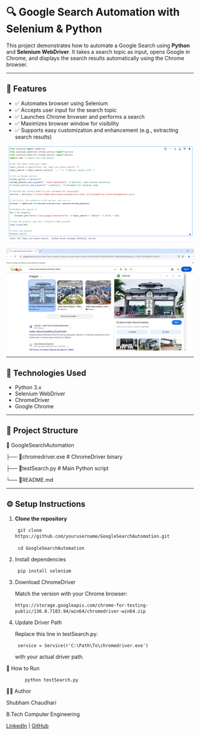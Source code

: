 
# 🔍 Google Search Automation with Selenium & Python

This project demonstrates how to automate a Google Search using **Python** and **Selenium WebDriver**. It takes a search topic as input, opens Google in Chrome, and displays the search results automatically using the Chrome browser.

---

## 📌 Features

- ✅ Automates browser using Selenium
- ✅ Accepts user input for the search topic
- ✅ Launches Chrome browser and performs a search
- ✅ Maximizes browser window for visibility
- ✅ Supports easy customization and enhancement (e.g., extracting search results)

![Test Input ](GoogleSearchAutomation/testinput.png)

![Test Output ](GoogleSearchAutomation/testoutput.png)

---

## 🧰 Technologies Used

- Python 3.x  
- Selenium WebDriver  
- ChromeDriver  
- Google Chrome  

---

## 📁 Project Structure

📁 GoogleSearchAutomation


├── 📁chromedriver.exe # ChromeDriver binary

├── 📁testSearch.py # Main Python script

└── 📁README.md 

---

## ⚙️ Setup Instructions

1. **Clone the repository**
   
        git clone https://github.com/yourusername/GoogleSearchAutomation.git
   
        cd GoogleSearchAutomation

2. Install dependencies
       
        pip install selenium

3. Download ChromeDriver
   
   Match the version with your Chrome browser:
   
       https://storage.googleapis.com/chrome-for-testing-public/136.0.7103.94/win64/chromedriver-win64.zip

4.   Update Driver Path
     
     Replace this line in testSearch.py:
            
          service = Service(r'C:\Path\To\chromedriver.exe')
      
     with your actual driver path.

🚀 How to Run

```
       python testSearch.py
```


👨‍💻 Author

Shubham Chaudhari

B.Tech Computer Engineering

[LinkedIn](https://www.linkedin.com/in/shubham-chaudhari-249877253/) | [GitHub](https://github.com/Shubhamchaudhari1807)



